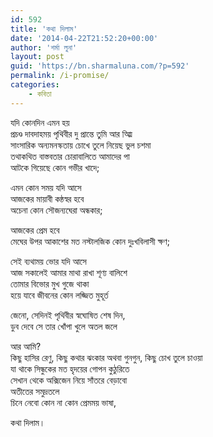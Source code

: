 ```yaml
---
id: 592
title: 'কথা দিলাম'
date: '2014-04-22T21:52:20+00:00'
author: 'শর্মা লুনা'
layout: post
guid: 'https://bn.sharmaluna.com/?p=592'
permalink: /i-promise/
categories:
    - কবিতা
---
```


যদি কোনদিন এমন হয়  
প্রচণ্ড দাবদাহময় পৃথিবীর দু প্রান্তে তুমি আর আ্মি  
সাংসারিক অন্যমনস্কতায় চোখে তুলে নিয়েছ ভুল চশমা  
তথাকথিত বাস্তবতার চোরাবালিতে আমাদের পা  
আটকে গিয়েছে কোন গভীর খাদে;

এমন কোন সময় যদি আসে  
আজকের মায়াবী কন্ঠস্বর হবে  
অচেনা কোন সৌজন্যঘেরা অন্ধকার;

আজকের প্রেম হবে  
মেঘের উপর আকাশের মত নস্টালজিক কোন দুঃখবিলাসী ক্ষণ;

সেই ব্যথাময় ভোর যদি আসে  
আজ সকালেই আমার মাথা রাখা শূণ্য বালিশে  
তোমার বিভোর মুখ গুজে থাকা  
হয়ে যাবে জীবনের কোন লজ্জিত মুহূর্ত

জেনো, সেদিনই পৃথিবীর স্বঘোষিত শেষ দিন,  
ডুব দেবে সে তার খোঁপা খুলে অতল জলে

আর আমি?  
কিছু হাসির রেণু, কিছু কথার ঝংকার অথবা গুনগুন, কিছু চোখ তুলে চাওয়া  
যা থাকে সিন্ধুকের মত হৃদয়ের গোপন কুঠুরিতে  
সেখান থেকে অক্সিজেন নিয়ে সাঁতরে বেড়াবো  
অতীতের সমুদ্রতলে  
চিনে নেবো কোন না কোন প্রেমময় ভাষা,

কথা দিলাম।